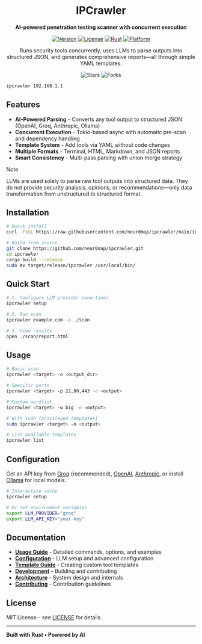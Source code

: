 <div align="center">

# IPCrawler

**AI-powered penetration testing scanner with concurrent execution**

[![Version](https://img.shields.io/github/v/release/neur0map/ipcrawler?style=for-the-badge&logo=github)](https://github.com/neur0map/ipcrawler/releases)
[![License](https://img.shields.io/github/license/neur0map/ipcrawler?style=for-the-badge)](https://github.com/neur0map/ipcrawler/blob/main/LICENSE)
[![Rust](https://img.shields.io/badge/rust-%23000000.svg?style=for-the-badge&logo=rust&logoColor=white)](https://www.rust-lang.org/)
[![Platform](https://img.shields.io/badge/platform-Linux%20%7C%20macOS%20%7C%20Windows-blue?style=for-the-badge)](https://github.com/neur0map/ipcrawler)

Runs security tools concurrently, uses LLMs to parse outputs into structured JSON, and generates comprehensive reports—all through simple YAML templates.

![Stars](https://img.shields.io/github/stars/neur0map/ipcrawler?style=social)
![Forks](https://img.shields.io/github/forks/neur0map/ipcrawler?style=social)

</div>
</parameter>


```bash
ipcrawler 192.168.1.1
```

## Features

- **AI-Powered Parsing** - Converts any tool output to structured JSON (OpenAI, Groq, Anthropic, Ollama)
- **Concurrent Execution** - Tokio-based async with automatic pre-scan and dependency handling
- **Template System** - Add tools via YAML without code changes
- **Multiple Formats** - Terminal, HTML, Markdown, and JSON reports
- **Smart Consistency** - Multi-pass parsing with union merge strategy

> [!NOTE]
> LLMs are used solely to parse raw tool outputs into structured data. They do not provide security analysis, opinions, or recommendations—only data transformation from unstructured to structured format.

## Installation

```bash
# Quick install
curl -fsSL https://raw.githubusercontent.com/neur0map/ipcrawler/main/install.sh | bash

# Build from source
git clone https://github.com/neur0map/ipcrawler.git
cd ipcrawler
cargo build --release
sudo mv target/release/ipcrawler /usr/local/bin/
```

## Quick Start

```bash
# 1. Configure LLM provider (one-time)
ipcrawler setup

# 2. Run scan
ipcrawler example.com -o ./scan

# 3. View results
open ./scan/report.html
```

## Usage

```bash
# Basic scan
ipcrawler <target> -o <output_dir>

# Specific ports
ipcrawler <target> -p 22,80,443 -o <output>

# Custom wordlist
ipcrawler <target> -w big -o <output>

# With sudo (privileged templates)
sudo ipcrawler <target> -o <output>

# List available templates
ipcrawler list
```

## Configuration

Get an API key from [Groq](https://console.groq.com) (recommended), [OpenAI](https://platform.openai.com), [Anthropic](https://console.anthropic.com), or install [Ollama](https://ollama.ai) for local models.

```bash
# Interactive setup
ipcrawler setup

# Or set environment variables
export LLM_PROVIDER="groq"
export LLM_API_KEY="your-key"
```

## Documentation

- **[Usage Guide](docs/USAGE.md)** - Detailed commands, options, and examples
- **[Configuration](docs/CONFIGURATION.md)** - LLM setup and advanced configuration
- **[Template Guide](templates/README.md)** - Creating custom tool templates
- **[Development](docs/DEVELOPMENT.md)** - Building and contributing
- **[Architecture](docs/ARCHITECTURE.md)** - System design and internals
- **[Contributing](CONTRIBUTING.md)** - Contribution guidelines

## License

MIT License - see [LICENSE](LICENSE) for details

---

**Built with Rust • Powered by AI**
